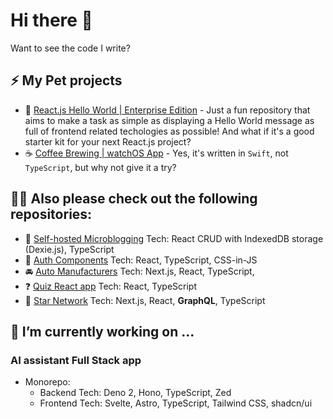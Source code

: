 # Hi there 👋

Want to see the code I write?

## ⚡ My Pet projects

- 🤪 [React.js Hello World | Enterprise Edition](https://github.com/pure-js/react-hello-world-enterprise-edition) - Just a fun repository that aims to make a task as simple as displaying a Hello World message as full of frontend related techologies as possible! And what if it's a good starter kit for your next React.js project?
- ☕️ [Coffee Brewing | watchOS App](https://github.com/pure-js/brew-experiment) - Yes, it's written in `Swift`, not `TypeScript`, but why not give it a try?

## 👨‍💻 Also please check out the following repositories:

- :pencil: [Self-hosted Microblogging](https://github.com/pure-js/self-hosted-microblogging) Tech: React CRUD with IndexedDB storage (Dexie.js), TypeScript
- 🔐 [Auth Components](https://github.com/pure-js/auth-components) Tech: React, TypeScript, CSS-in-JS
- :oncoming_automobile: [Auto Manufacturers](https://github.com/pure-js/auto-manufacturers) Tech: Next.js, React, TypeScript,
- :question: [Quiz React app](https://github.com/pure-js/quiz-react-app) Tech: React, TypeScript
- 👾 [Star Network](https://github.com/pure-js/star-network) Tech: Next.js, React, **GraphQL**, TypeScript

## 🔭 I’m currently working on ...

### AI assistant Full Stack app

- Monorepo:
  - Backend Tech: Deno 2, Hono, TypeScript, Zed
  - Frontend Tech: Svelte, Astro, TypeScript, Tailwind CSS, shadcn/ui
